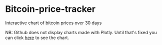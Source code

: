 # Bitcoin-price-tracker
Interactive chart of bitcoin prices over 30 days

NB: Github does not display charts made with Plotly. Until that's fixed you can click [here](https://nbviewer.org/github/KelvinJC/Bitcoin-price-tracker/blob/main/Bitcoin%20price%20tracker.ipynb) to see the chart.
